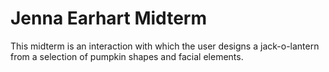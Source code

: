 # Jenna Earhart Midterm

This midterm is an interaction with which the user designs a jack-o-lantern from a selection of pumpkin shapes and facial elements.
